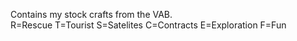 Contains my stock crafts from the VAB.  
R=Rescue T=Tourist S=Satelites C=Contracts E=Exploration F=Fun
